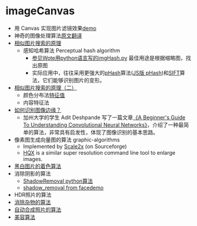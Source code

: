 # imageCanvas

- 用 Canvas 实现图片滤镜效果[demo](https://webcoding.github.io/imageCanvas/filter)
- 神奇的图像处理算法[原文](http://www.scriptol.com/programming/graphic-algorithms.php)[翻译](http://www.ruanyifeng.com/blog/2011/08/amazing_algorithms_of_image_processing.html)
- [相似图片搜索的原理](http://www.ruanyifeng.com/blog/2011/07/principle_of_similar_image_search.html)
  - 感知哈希算法 Perceptual hash algorithm
    - [参见Wote用python语言写的imgHash.py](http://www.ruanyifeng.com/blog/2011/07/imgHash.txt) 最佳用途是根据缩略图，找出原图
    - 实际应用中，往往采用更强大的[pHash](http://www.phash.org/)算法([JS版 pHash](https://github.com/scienceai/phash-imagemagick))和[SIFT](http://en.wikipedia.org/wiki/Scale-invariant_feature_transform)算法，它们能够识别图片的变形。
- [相似图片搜索的原理（二）](http://www.ruanyifeng.com/blog/2013/03/similar_image_search_part_ii.html)
  - 颜色分布法[特征值](http://www.isnowfy.com/similar-image-search/)
  - 内容特征法
- [如何识别图像边缘？](http://www.ruanyifeng.com/blog/2016/07/edge-recognition.html)
  - 加州大学的学生 Adit Deshpande 写了一篇文章[《A Beginner's Guide To Understanding Convolutional Neural Networks》](https://adeshpande3.github.io/adeshpande3.github.io/A-Beginner%27s-Guide-To-Understanding-Convolutional-Neural-Networks/)，介绍了一种最简单的算法，非常具有启发性，体现了图像识别的基本思路。
- 像素图生成向量图的算法 graphic-algorithms
  - Implemented by [Scale2x](http://www.scale2x.it/) (on Sourceforge)
  - [HQX](https://github.com/phoboslab/js-hqx) is a similar super resolution command line tool to enlarge images.
- [黑白图片的着色算法](http://www.cs.huji.ac.il/~yweiss/Colorization/index.html)
- 消除阴影的算法
  - [ShadowRemoval python算法](http://www.cs.huji.ac.il/~danix/ShadowRemoval/)
  - [shadow_removal from face](https://github.com/imgproc2014/shadow_removal)[demo](http://imgproc2014.github.io/shadow_removal/)
- HDR照片的算法
- [消除杂物的算法](http://www.logarithmic.net/pfh/resynthesizer)
- [自动合成照片的算法](http://cg.cs.tsinghua.edu.cn/montage/main.htm)
- [美容算法](http://www.leyvand.com/beautification2008/)
